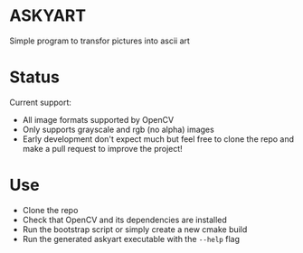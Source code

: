 # ASKYART

Simple program to transfor pictures into ascii art

# Status

Current support:
- All image formats supported by OpenCV
- Only supports grayscale and rgb (no alpha) images
- Early development don't expect much but feel free to clone the repo and make a pull request to improve the project!

# Use

- Clone the repo
- Check that OpenCV and its dependencies are installed
- Run the bootstrap script or simply create a new cmake build
- Run the generated askyart executable with the `--help` flag